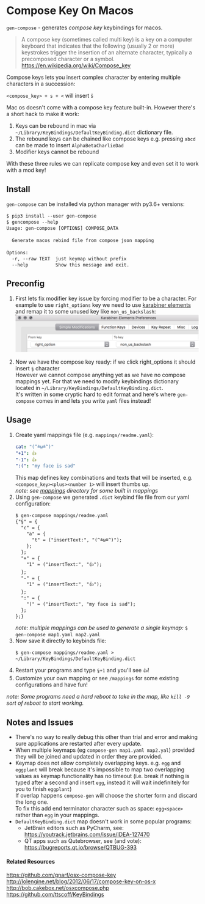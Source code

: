 # Compose Key On Macos

`gen-compose` - generates _compose key_ keybindings for macos.  

> A compose key (sometimes called multi key) is a key on a computer keyboard that indicates that the following (usually 2 or more) keystrokes trigger the insertion of an alternate character, typically a precomposed character or a symbol.
> https://en.wikipedia.org/wiki/Compose_key

Compose keys lets you insert complex character by entering multiple characters in a succession:

`<compose_key> + s + <` will insert `š`

Mac os doesn't come with a compose key feature built-in. However there's a short hack to make it work:

1. Keys can be rebound in mac via `~/Library/KeyBindings/DefaultKeyBinding.dict` dictionary file.
2. The rebound keys can be chained like compose keys e.g. pressing `abcd` can be made to insert `AlphaBetaCharlieDad`
3. Modifier keys cannot be rebound

With these three rules we can replicate compose key and even set it to work with a mod key!

## Install

`gen-compose` can be installed via python manager with py3.6+ versions:

```
$ pip3 install --user gen-compose
$ gencompose --help
Usage: gen-compose [OPTIONS] COMPOSE_DATA

  Generate macos rebind file from compose json mapping

Options:
  -r, --raw TEXT  just keymap without prefix
  --help          Show this message and exit.
```

## Preconfig


1. First lets fix modifier key issue by forcing modifier to be a character. For example to use `right_options` key we need to use [karabiner elements] and remap it to some unused key like `non_us_backslash`:
![karabiner compose screenshot](./karabiner-compose.png)

2. Now we have the compose key ready: if we click right_options it should insert `§` character  
    However we cannot compose anything yet as we have no compose mappings yet. For that we need to modify keybindings dictionary located in `~/Library/KeyBindings/DefaultKeyBinding.dict`.  
    It's written in some cryptic hard to edit format and here's where `gen-compose` comes in and lets you write `yaml` files instead!

## Usage

1. Create yaml mappings file (e.g. `mappings/readme.yaml`):
    ```yaml
    cat: "(^≗ω≗^)"
    "+1": 👍
    "-1": 👍
    ":(": "my face is sad"
    ```
   This map defines key combinations and texts that will be inserted, e.g. `<compose_key><plus><number 1>` will insert thumbs up.  
   _note: see [mappings](./mappings) directory for some built in mappings_
2. Using `gen-compose` we generated `.dict` keybind file file from our yaml configuration:
    ```shell
    $ gen-compose mappings/readme.yaml
    {"§" = {
      "c" = {
        "a" = {
          "t" = ("insertText:", "(^≗ω≗^)");
        };
      };
      "+" = {
        "1" = ("insertText:", "👍");
      };
      "-" = {
        "1" = ("insertText:", "👍");
      };
      ":" = {
        "(" = ("insertText:", "my face is sad");
      };
    };}
    ```
   _note: multiple mappings can be used to generate a single keymap:_ `$ gen-compose map1.yaml map2.yaml`
3. Now save it directly to keybinds file:
    ```shell
    $ gen-compose mappings/readme.yaml > ~/Library/KeyBindings/DefaultKeyBinding.dict
    ```
4. Restart your programs and type `§+1` and you'll see `👍`!
5. Customize your own mapping or see `/mappings` for some existing configurations and have fun!


_note: Some programs need a hard reboot to take in the map, like `kill -9` sort of reboot to start working._

## Notes and Issues

* There's no way to really debug this other than trial and error and making sure applications are restarted after every update.  
* When multiple keymaps (eg `compose-gen map1.yaml map2.yal`) provided they will be joined and updated in order they are provided.
* Keymap does not allow completely overlapping keys. e.g. `egg` and `eggplant` will break because it's impossible to map two overlapping values as keymap functionality has no timeout (i.e. break if nothing is typed after a second and insert `egg`, instead it will wait indefinitely for you to finish `eggplant`)  
    If overlap happens `compose-gen` will choose the shorter form and discard the long one.  
    To fix this add end terminator character such as space: `egg<space>` rather than `egg` in your mappings.
* `DefaultKeyBinding.dict` map doesn't work in some popular programs: 
    - JetBrain editors such as PyCharm, see: https://youtrack.jetbrains.com/issue/IDEA-127470
    - QT apps such as Qutebrowser, see (and vote): https://bugreports.qt.io/browse/QTBUG-393



#### Related Resources

https://github.com/gnarf/osx-compose-key  
http://lolengine.net/blog/2012/06/17/compose-key-on-os-x  
http://bob.cakebox.net/osxcompose.php  
https://github.com/ttscoff/KeyBindings

[karabiner elements]: https://karabiner-elements.pqrs.org/
